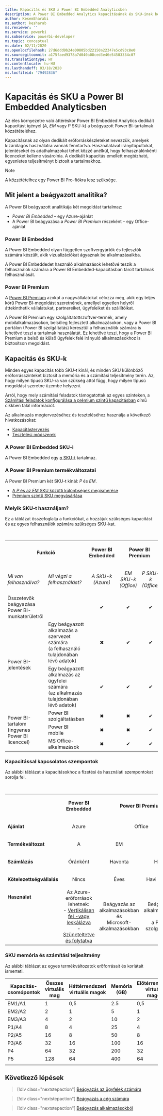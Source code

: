 ```yaml
---
title: Kapacitás és SKU a Power BI Embedded Analyticsben
description: A Power BI Embedded Analytics kapacitásának és SKU-inak bemutatása.
author: KesemSharabi
ms.author: kesharab
ms.reviewer: ''
ms.service: powerbi
ms.subservice: powerbi-developer
ms.topic: conceptual
ms.date: 02/11/2020
ms.openlocfilehash: 27d6ddd9b24e09805bd22150a22347e5cd93c8e0
ms.sourcegitcommit: a175faed9378a7d040a08ced3e46e54503334c07
ms.translationtype: HT
ms.contentlocale: hu-HU
ms.lasthandoff: 03/18/2020
ms.locfileid: "79492836"
---
```

# <a name="capacity-and-skus-in-power-bi-embedded-analytics"></a>Kapacitás és SKU a Power BI Embedded Analyticsben

Az éles környezetre való áttéréskor Power BI Embedded Analytics dedikált kapacitást igényel (*A*, *EM* vagy *P* SKU-k) a beágyazott Power BI-tartalmak közzétételéhez.

Kapacitásnak az olyan dedikált erőforráskészleteket nevezzük, amelyek kizárólagos használatra vannak fenntartva. Használatával irányítópultokat, jelentéseket és adathalmazokat tehet közzé anélkül, hogy felhasználónkénti licenceket kellene vásárolnia. A dedikált kapacitás emellett megbízható, egyenletes teljesítményt biztosít a tartalmakhoz.

>[!NOTE]
>A közzétételhez egy Power BI Pro-fiókra lesz szüksége.

## <a name="what-is-embedded-analytics"></a>Mit jelent a beágyazott analitika?

A Power BI beágyazott analitikája két megoldást tartalmaz:
* *Power BI Embedded* – egy Azure-ajánlat
* A Power BI beágyazása a *Power BI Premium* részeként – egy Office-ajánlat

### <a name="power-bi-embedded"></a>Power BI Embedded

A Power BI Embedded olyan független szoftvergyártók és fejlesztők számára készült, akik vizualizációkat ágyaznak be alkalmazásaikba.

A Power BI Embeddedet használó alkalmazások lehetővé teszik a felhasználók számára a Power BI Embedded-kapacitásban tárolt tartalmak felhasználását.

### <a name="power-bi-premium"></a>Power BI Premium

A [Power BI Premium](../../service-premium-what-is.md) azokat a nagyvállalatokat célozza meg, akik egy teljes körű Power BI-megoldást szeretnének, amellyel egyetlen helyről áttekinthetik vállalatukat, partnereiket, ügyfeleiket és szállítóikat.

A Power BI Premium egy szolgáltatottszoftver-termék, amely mobilalkalmazásokon, belsőleg fejlesztett alkalmazásokon, vagy a Power BI portálon (Power BI szolgáltatás) keresztül a felhasználók számára is lehetővé teszi a tartalmak használatát. Ez lehetővé teszi, hogy a Power BI Premium a belső és külső ügyfelek felé irányuló alkalmazásokhoz is biztosítson megoldást.

## <a name="capacity-and-skus"></a>Kapacitás és SKU-k

Minden egyes kapacitás több SKU-t kínál, és minden SKU különböző erőforrásszinteket biztosít a memória és a számítási teljesítmény terén. Az, hogy milyen típusú SKU-ra van szükség attól függ, hogy milyen típusú megoldást szeretne üzembe helyezni.

Arról, hogy mely számítási feladatok támogatottak az egyes szinteken, a [Számítási feladatok konfigurálása a prémium szintű kapacitásban](../../service-admin-premium-workloads.md) című cikkben talál információt.

Az alkalmazás megtervezéséhez és teszteléséhez használja a következő hivatkozásokat:
* [Kapacitástervezés](embedded-capacity-planning.md)
* [Tesztelési módszerek](../../service-premium-capacity-optimize.md#testing-approaches)

### <a name="power-bi-embedded-skus"></a>A Power BI Embedded SKU-i

A Power BI Embedded egy [*a* SKU-t](../../service-admin-premium-purchase.md#purchase-a-skus-for-testing-and-other-scenarios) tartalmaz.

### <a name="power-bi-premium-skus"></a>A Power BI Premium termékváltozatai

A Power BI Premium két SKU-t kínál: *P* és *EM*.
* [A *P* és az *EM* SKU közötti különbségek megismerése](../../service-premium-what-is.md#subscriptions-and-licensing)
* [Prémium szintű SKU megvásárlása](../../service-admin-premium-purchase.md)

### <a name="which-sku-should-i-use"></a>Melyik SKU-t használjam?

Ez a táblázat összefoglalja a funkciókat, a hozzájuk szükséges kapacitást és az egyes felhasználók számára szükséges SKU-kat. 

</br>
<table>
<col width="20%">
<col width="20%">
<col width="20%">
<col width="20%">
<col width="20%">
<tbody>
<tr>
<td style="text-align: center"; colspan="2"><p><b>Funkció</b></p></td>
<td style="text-align: center">
<p><b>Power BI Embedded</b></p>
</td>
<td style="text-align: center"; colspan="2">
<p><b>Power BI Premium</b></p>
</td>
</tr>
<tr>
<td><p><em>Mi van felhasználva?</em><p></td>
<td><p><em>Mi végzi a felhasználást?</em><p></td>
<td style="text-align: center"><p><em>A SKU-k</br>(Azure)</em></p></td>
<td style="text-align: center"><p><em>EM SKU-k</br>(Office)</em></p></td>
<td style="text-align: center"><p><em>P SKU-k</br>(Office)</em></p></td>
</tr>
<tr>
<td>Összetevők beágyazása Power BI-munkaterületről</td>
<td>
</td>
<td style="text-align: center">✔</td>
<td style="text-align: center">✔</td>
<td style="text-align: center">✔</td>
</tr>
<tr>
<td rowspan="2">Power BI-jelentések</td>
<td>Egy beágyazott alkalmazás a szervezet számára</br>(a felhasználó tulajdonában lévő adatok)</td>
<td style="text-align: center">✖</td>
<td style="text-align: center">✔</td>
<td style="text-align: center">✔</td>
</tr>
<tr>
<td>Egy beágyazott alkalmazás az ügyfelei számára</br>(az alkalmazás tulajdonában lévő adatok)</td>
<td style="text-align: center">✔</td>
<td style="text-align: center">✔</td>
<td style="text-align: center">✔</td>
</tr>
<tr>
<td rowspan="3">Power BI-tartalom<br>(ingyenes Power BI licenccel)</td>
<td>Power BI szolgáltatásban</td>
<td style="text-align: center">✖</td>
<td style="text-align: center">✖</td>
<td style="text-align: center">✔</td>
</tr>
<tr>
<td>Power BI mobile</td>
<td style="text-align: center">✖</td>
<td style="text-align: center">✖</td>
<td style="text-align: center">✔</td>
</tr>
<tr>
<td>MS Office-alkalmazások</td>
<td style="text-align: center">✖</td>
<td style="text-align: center">✔</td>
<td style="text-align: center">✔</td>
</tr>
</tbody>
</table>

### <a name="capacity-considerations"></a>Kapacitással kapcsolatos szempontok

Az alábbi táblázat a kapacitásokhoz a fizetési és használati szempontokat sorolja fel.

</br>
<table>
<tbody>
<tr>
<td></td>
<td style="text-align: center;"><p><strong>Power BI Embedded</strong></p></td>
<td style="text-align: center;" colspan="2"><p><strong>Power BI Premium</strong></p></td>
</tr>
<tr>
<td><p><strong>Ajánlat</strong></p></td>
<td style="text-align: center;"><p>Azure</p></td>
<td style="text-align: center;" colspan="2"><p>Office</p></td>
</tr>
<tr>
<td><p><strong>Termékváltozat</strong></p></td>
<td style="text-align: center;"><p>A</p></td>
<td style="text-align: center;"><p>EM</p></td>
<td style="text-align: center;"><p>P</p></td>
</tr>
<tr>
<td><p><strong>Számlázás</strong></td>
<td style="text-align: center;">Óránként</td>
<td style="text-align: center;">Havonta</td>
<td style="text-align: center;">Havonta</td>
</tr>
<tr>
<td><p><strong>Kötelezettségvállalás</strong></td>
<td style="text-align: center;">Nincs</td>
<td style="text-align: center;">Éves</td>
<td style="text-align: center;">Havi vagy éves</td>
</tr>
<tr>
<td valign="top"><p><strong>Használat</strong></td>
<td style="text-align: center;">Az Azure-erőforrások lehetnek:</br>- <a href="azure-pbie-scale-capacity.md">Vertikálisan fel -vagy leskálázva</a></br>- <a href="azure-pbie-pause-start.md">Szüneteltetve és folytatva</a>
</td>
<td style="text-align: center;">Beágyazás az alkalmazásokban és</br> Microsoft-alkalmazásokban</td>
<td style="text-align: center;">Beágyazás az alkalmazásokban és</br> a Power BI szolgáltatásban</td>
</tr>
</tbody>
</table>

### <a name="sku-memory-and-computing-power"></a>SKU memória és számítási teljesítmény

Az alábbi táblázat az egyes termékváltozatok erőforrásait és korlátait ismerteti.

| Kapacitás-csomópontok | Összes virtuális mag | Háttérrendszeri virtuális magok | Memória (GB) | Előtérrendszeri virtuális magok | DirectQuery-/élő kapcsolatok (másodpercenként) | Párhuzamosan végrehajtható modellfrissítések |
| --- | --- | --- | --- | --- | --- | --- |
| EM1/A1 | 1 | 0,5 | 2.5 | 0,5 | 3,75 | 1 |
| EM2/A2 | 2 | 1 | 5 | 1 | 7,5 | 2 |
| EM3/A3 | 4 | 2 | 10 | 2 | 15 | 3 |
| P1/A4 | 8 | 4 | 25 | 4 | 30 | 6 |
| P2/A5 | 16 | 8 | 50 | 8 | 60 | 12 |
| P3/A6 | 32 | 16 | 100 | 16 | 120 | 24 |
| P4 | 64 | 32 | 200 | 32 | 240 | 48 |
| P5 | 128 | 64 | 400 | 64 | 480 | 96 |
| | | | | | | |

## <a name="next-steps"></a>Következő lépések

> [!div class="nextstepaction"]
>[Beágyazás az ügyfelek számára](embed-sample-for-customers.md)

> [!div class="nextstepaction"]
>[Beágyazás a cég számára](embed-sample-for-your-organization.md)

> [!div class="nextstepaction"]
> [Beágyazás alkalmazásokból](embed-from-apps.md)